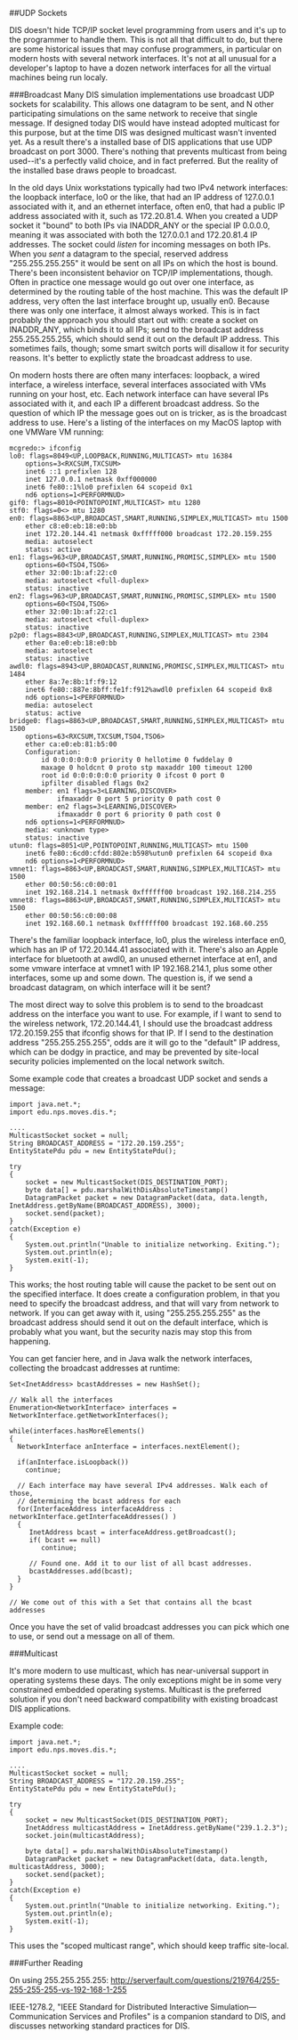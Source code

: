 ##UDP Sockets

DIS doesn't hide TCP/IP socket level programming from users and it's up to the programmer to handle them. This is not all that difficult to do, but there are some historical issues that may confuse programmers, in particular on modern hosts with several network interfaces. It's not at all unusual for a developer's laptop to have a dozen network interfaces for all the virtual machines being run localy. 

###Broadcast
Many DIS simulation implementations use broadcast UDP sockets for scalability. This allows one datagram to be sent, and N other participating simulations on the same network to receive that single message. If designed today DIS would have instead adopted multicast for this purpose, but at the time DIS was designed multicast wasn't invented yet. As a result there's a installed base of DIS applications that use UDP broadcast on port 3000. There's nothing that prevents multicast from being used--it's a perfectly valid choice, and in fact preferred. But the reality of the installed base draws people to broadcast.

In the old days Unix workstations typically had two IPv4 network interfaces:  the loopback interface, lo0 or the like, that had an IP address of 127.0.0.1 associated with it, and an ethernet interface, often en0, that had a public IP address associated with it, such as 172.20.81.4. When you created a UDP socket it "bound" to both IPs via INADDR_ANY or the special IP 0.0.0.0, meaning it was associated with both the 127.0.0.1 and 172.20.81.4 IP addresses. The socket could *listen* for incoming messages on both IPs. When you *sent* a datagram to the special, reserved address "255.255.255.255" it would be sent on all IPs on which the host is bound. There's been inconsistent behavior on TCP/IP implementations, though. Often in practice one message would go out over one interface, as determined by the routing table of the host machine. This was the default IP address, very often the last interface brought up, usually en0. Because there was only one interface, it almost always worked. This is in fact probably the approach you should start out with: create a socket on INADDR_ANY, which binds it to all IPs; send to the broadcast address 255.255.255.255, which should send it out on the default IP address. This sometimes fails, though; some smart switch ports will disallow it for security reasons. It's better to explictly state the broadcast address to use.

On modern hosts there are often many interfaces: loopback, a wired interface, a wireless interface, several interfaces associated with VMs running on your host, etc. Each network interface can have several IPs associated with it, and each IP a different broadcast address. So the question of which IP the message goes out on is tricker, as is the broadcast address to use. Here's a listing of the interfaces on my MacOS laptop with one VMWare VM running:

~~~~
mcgredo:> ifconfig
lo0: flags=8049<UP,LOOPBACK,RUNNING,MULTICAST> mtu 16384
	options=3<RXCSUM,TXCSUM>
	inet6 ::1 prefixlen 128 
	inet 127.0.0.1 netmask 0xff000000 
	inet6 fe80::1%lo0 prefixlen 64 scopeid 0x1 
	nd6 options=1<PERFORMNUD>
gif0: flags=8010<POINTOPOINT,MULTICAST> mtu 1280
stf0: flags=0<> mtu 1280
en0: flags=8863<UP,BROADCAST,SMART,RUNNING,SIMPLEX,MULTICAST> mtu 1500
	ether c8:e0:eb:18:e0:bb 
	inet 172.20.144.41 netmask 0xfffff000 broadcast 172.20.159.255
	media: autoselect
	status: active
en1: flags=963<UP,BROADCAST,SMART,RUNNING,PROMISC,SIMPLEX> mtu 1500
	options=60<TSO4,TSO6>
	ether 32:00:1b:af:22:c0 
	media: autoselect <full-duplex>
	status: inactive
en2: flags=963<UP,BROADCAST,SMART,RUNNING,PROMISC,SIMPLEX> mtu 1500
	options=60<TSO4,TSO6>
	ether 32:00:1b:af:22:c1 
	media: autoselect <full-duplex>
	status: inactive
p2p0: flags=8843<UP,BROADCAST,RUNNING,SIMPLEX,MULTICAST> mtu 2304
	ether 0a:e0:eb:18:e0:bb 
	media: autoselect
	status: inactive
awdl0: flags=8943<UP,BROADCAST,RUNNING,PROMISC,SIMPLEX,MULTICAST> mtu 1484
	ether 8a:7e:8b:1f:f9:12 
	inet6 fe80::887e:8bff:fe1f:f912%awdl0 prefixlen 64 scopeid 0x8 
	nd6 options=1<PERFORMNUD>
	media: autoselect
	status: active
bridge0: flags=8863<UP,BROADCAST,SMART,RUNNING,SIMPLEX,MULTICAST> mtu 1500
	options=63<RXCSUM,TXCSUM,TSO4,TSO6>
	ether ca:e0:eb:81:b5:00 
	Configuration:
		id 0:0:0:0:0:0 priority 0 hellotime 0 fwddelay 0
		maxage 0 holdcnt 0 proto stp maxaddr 100 timeout 1200
		root id 0:0:0:0:0:0 priority 0 ifcost 0 port 0
		ipfilter disabled flags 0x2
	member: en1 flags=3<LEARNING,DISCOVER>
	        ifmaxaddr 0 port 5 priority 0 path cost 0
	member: en2 flags=3<LEARNING,DISCOVER>
	        ifmaxaddr 0 port 6 priority 0 path cost 0
	nd6 options=1<PERFORMNUD>
	media: <unknown type>
	status: inactive
utun0: flags=8051<UP,POINTOPOINT,RUNNING,MULTICAST> mtu 1500
	inet6 fe80::6cd0:cfdd:802e:b598%utun0 prefixlen 64 scopeid 0xa 
	nd6 options=1<PERFORMNUD>
vmnet1: flags=8863<UP,BROADCAST,SMART,RUNNING,SIMPLEX,MULTICAST> mtu 1500
	ether 00:50:56:c0:00:01 
	inet 192.168.214.1 netmask 0xffffff00 broadcast 192.168.214.255
vmnet8: flags=8863<UP,BROADCAST,SMART,RUNNING,SIMPLEX,MULTICAST> mtu 1500
	ether 00:50:56:c0:00:08 
	inet 192.168.60.1 netmask 0xffffff00 broadcast 192.168.60.255
~~~~

There's the familiar loopback interface, lo0, plus the wireless interface en0, which has an IP of 172.20.144.41 associated with it. There's also an Apple interface for bluetooth at awdl0, an unused ethernet interface at en1, and some vmware interface at vmnet1 with IP 192.168.214.1, plus some other interfaces, some up and some down. The question is, if we send a broadcast datagram, on which interface will it be sent? 

The most direct way to solve this problem is to send to the broadcast address on the interface you want to use. For example, if I want to send to the wireless network, 172.20.144.41, I should use the broadcast address 172.20.159.255 that ifconfig shows for that IP. If I send to the destination address "255.255.255.255", odds are it will go to the "default" IP address, which can be dodgy in practice, and may be prevented by site-local security policies implemented on the local network switch.

Some example code that creates a broadcast UDP socket and sends a message:

~~~~
import java.net.*;
import edu.nps.moves.dis.*;

....
MulticastSocket socket = null;
String BROADCAST_ADDRESS = "172.20.159.255";
EntityStatePdu pdu = new EntityStatePdu();

try
{           
    socket = new MulticastSocket(DIS_DESTINATION_PORT);
    byte data[] = pdu.marshalWithDisAbsoluteTimestamp()
    DatagramPacket packet = new DatagramPacket(data, data.length, InetAddress.getByName(BROADCAST_ADDRESS), 3000);
    socket.send(packet);
}
catch(Exception e)
{
    System.out.println("Unable to initialize networking. Exiting.");
    System.out.println(e);
    System.exit(-1);
}
~~~~

This works; the host routing table will cause the packet to be sent out on the specified interface. It does create a configuration problem, in that you need to specify the broadcast address, and that will vary from network to network. If you can get away with it, using "255.255.255.255" as the broadcast address should send it out on the default interface, which is probably what you want, but the security nazis may stop this from happening.

You can get fancier here, and in Java walk the network interfaces, collecting the broadcast addresses at runtime:

~~~~
Set<InetAddress> bcastAddresses = new HashSet();

// Walk all the interfaces
Enumeration<NetworkInterface> interfaces = NetworkInterface.getNetworkInterfaces();

while(interfaces.hasMoreElements()
{
  NetworkInterface anInterface = interfaces.nextElement();
  
  if(anInterface.isLoopback())
    continue;
  
  // Each interface may have several IPv4 addresses. Walk each of those, 
  // determining the bcast address for each
  for(InterfaceAddress interfaceAddress : networkInterface.getInterfaceAddresses() )
  {
     InetAddress bcast = interfaceAddress.getBroadcast();
     if( bcast == null)
        continue;
     
     // Found one. Add it to our list of all bcast addresses.
     bcastAddresses.add(bcast);
  }  
}

// We come out of this with a Set that contains all the bcast addresses
~~~~

Once you have the set of valid broadcast addresses you can pick which one to use, or send out a message on all of them.

###Multicast

It's more modern to use multicast, which has near-universal support in operating systems these days. The only exceptions might be in some very constrained embedded operating systems. Multicast is the preferred solution if you don't need backward compatibility with existing broadcast DIS applications.

Example code:

~~~~
import java.net.*;
import edu.nps.moves.dis.*;

....
MulticastSocket socket = null;
String BROADCAST_ADDRESS = "172.20.159.255";
EntityStatePdu pdu = new EntityStatePdu();

try
{           
    socket = new MulticastSocket(DIS_DESTINATION_PORT);
    InetAddress multicastAddress = InetAddress.getByName("239.1.2.3");
    socket.join(multicastAddress);
    
    byte data[] = pdu.marshalWithDisAbsoluteTimestamp()
    DatagramPacket packet = new DatagramPacket(data, data.length, multicastAddress, 3000);
    socket.send(packet);
}
catch(Exception e)
{
    System.out.println("Unable to initialize networking. Exiting.");
    System.out.println(e);
    System.exit(-1);
}

~~~~

This uses the "scoped multicast range", which should keep traffic site-local.

###Further Reading

On using 255.255.255.255: <a href="http://serverfault.com/questions/219764/255-255-255-255-vs-192-168-1-255">http://serverfault.com/questions/219764/255-255-255-255-vs-192-168-1-255</a>

IEEE-1278.2, "IEEE Standard for Distributed Interactive Simulation—Communication Services and Profiles" is a companion standard to DIS, and discusses networking standard practices for DIS. 